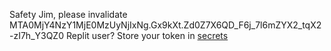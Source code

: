 Safety Jim, please invalidate MTA0MjY4NzY1MjE0MzUyNjIxNg.Gx9kXt.Zd0Z7X6QD_F6j_7l6mZYX2_tqX2-zI7h_Y3QZ0
Replit user? Store your token in [secrets](https://docs.replit.com/programming-ide/workspace-features/storing-sensitive-information-environment-variables)
